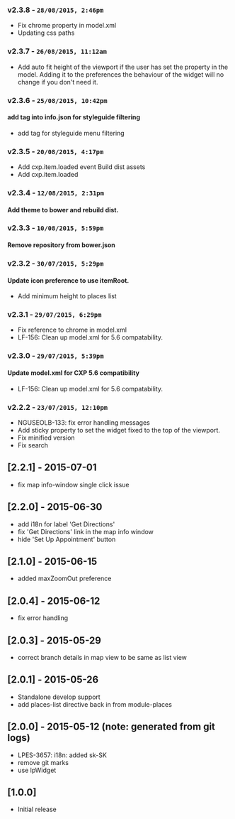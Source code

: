 ### v2.3.8 - `28/08/2015, 2:46pm`
* Fix chrome property in model.xml  
* Updating css paths  


### v2.3.7 - `26/08/2015, 11:12am`
* Add auto fit height of the viewport if the user has set the property in the model. Adding it to the preferences the behaviour of the widget will no change if you don't need it.  


### v2.3.6 - `25/08/2015, 10:42pm`
#### add tag into info.json for styleguide filtering  
* add tag for styleguide menu filtering  


### v2.3.5 - `20/08/2015, 4:17pm`
* Add cxp.item.loaded event Build dist assets  
* Add cxp.item.loaded  


### v2.3.4 - `12/08/2015, 2:31pm`
#### Add theme to bower and rebuild dist.  


### v2.3.3 - `10/08/2015, 5:59pm`
#### Remove repository from bower.json  


### v2.3.2 - `30/07/2015, 5:29pm`
#### Update icon preference to use itemRoot.  
* Add minimum height to places list  


### v2.3.1 - `29/07/2015, 6:29pm`
* Fix reference to chrome in model.xml  
* LF-156: Clean up model.xml for 5.6 compatability.  


### v2.3.0 - `29/07/2015, 5:39pm`
#### Update model.xml for CXP 5.6 compatibility  
* LF-156: Clean up model.xml for 5.6 compatability.  


### v2.2.2 - `23/07/2015, 12:10pm`
* NGUSEOLB-133: fix error handling messages  
* Add sticky property to set the widget fixed to the top of the viewport.  
* Fix minified version  
* Fix search  


## [2.2.1] - 2015-07-01
- fix map info-window single click issue

## [2.2.0] - 2015-06-30
- add i18n for label 'Get Directions'
- fix 'Get Directions' link in the map info window
- hide 'Set Up Appointment' button

## [2.1.0] - 2015-06-15
- added maxZoomOut preference

## [2.0.4] - 2015-06-12
- fix error handling

## [2.0.3] - 2015-05-29
- correct branch details in map view to be same as list view

## [2.0.1] - 2015-05-26
 - Standalone develop support
 - add places-list directive back in from module-places

## [2.0.0] - 2015-05-12 (note: generated from git logs)

 - LPES-3657: i18n: added sk-SK
 - remove git marks
 - use lpWidget

## [1.0.0]
* Initial release
